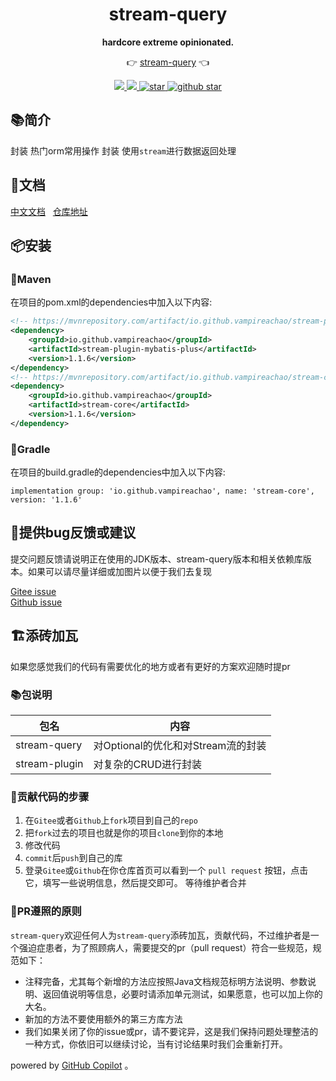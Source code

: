 <h1 align="center">stream-query</h1>
<p align="center">
  <strong>hardcore extreme opinionated.</strong>
</p>
<p align="center">
	👉 <a href="https://vampireachao.gitee.io/stream-query-docs/#/">stream-query</a> 👈
</p>
<p align="center">
    <a target="_blank" href="https://search.maven.org/artifact/io.github.vampireachao/stream-query">
        <img src="https://img.shields.io/maven-central/v/io.github.vampireachao/stream-query.svg?label=Maven%20Central" />
    </a>
    <a target="_blank" href='https://www.apache.org/licenses/LICENSE-2.0.html'>
        <img src='https://img.shields.io/badge/license-Apache%202-4EB1BA.svg'/>
    </a>	
    <a target="_blank" href='https://gitee.com/VampireAchao/stream-query'>
        <img src='https://gitee.com/vampireachao/stream-query/badge/star.svg' alt='star'/>
    </a>
    <a target="_blank" href='https://github.com/VampireAchao/stream-query'>
        <img src="https://img.shields.io/github/stars/vampireachao/stream-query.svg?style=social" alt="github star"/>
    </a>
</p>

## 📚简介

封装 热门orm常用操作
封装 使用`stream`进行数据返回处理

## 📝文档

[中文文档](https://vampireachao.gitee.io/stream-query-docs/)&nbsp;  &nbsp;[仓库地址](https://gitee.com/VampireAchao/stream-query-docs)
## 📦安装

### 🍊Maven

在项目的pom.xml的dependencies中加入以下内容:

```xml
<!-- https://mvnrepository.com/artifact/io.github.vampireachao/stream-plugin-mybatis-plus -->
<dependency>
    <groupId>io.github.vampireachao</groupId>
    <artifactId>stream-plugin-mybatis-plus</artifactId>
    <version>1.1.6</version>
</dependency>
<!-- https://mvnrepository.com/artifact/io.github.vampireachao/stream-core -->
<dependency>
    <groupId>io.github.vampireachao</groupId>
    <artifactId>stream-core</artifactId>
    <version>1.1.6</version>
</dependency>
```
### 🍊Gradle

在项目的build.gradle的dependencies中加入以下内容:
```Gradle
implementation group: 'io.github.vampireachao', name: 'stream-core', version: '1.1.6'
```


## 🐞提供bug反馈或建议

提交问题反馈请说明正在使用的JDK版本、stream-query版本和相关依赖库版本。如果可以请尽量详细或加图片以便于我们去复现

[Gitee issue](https://gitee.com/VampireAchao/stream-query/issues)<br/>
[Github issue](https://github.com/VampireAchao/stream-query/issues)

## 🏗️添砖加瓦️
如果您感觉我们的代码有需要优化的地方或者有更好的方案欢迎随时提pr
### 📚包说明
| 包名            | 内容                       |
|---------------|--------------------------|
| stream-query  | 对Optional的优化和对Stream流的封装 |
| stream-plugin | 对复杂的CRUD进行封装             |

### 🐾贡献代码的步骤
1. 在`Gitee`或者`Github`上`fork`项目到自己的`repo`
2. 把`fork`过去的项目也就是你的项目`clone`到你的本地
3. 修改代码
4. `commit`后`push`到自己的库
5. 登录`Gitee`或`Github`在你仓库首页可以看到一个 `pull request` 按钮，点击它，填写一些说明信息，然后提交即可。
   等待维护者合并

### 📐PR遵照的原则
`stream-query`欢迎任何人为`stream-query`添砖加瓦，贡献代码，不过维护者是一个强迫症患者，为了照顾病人，需要提交的pr（pull request）符合一些规范，规范如下：

- 注释完备，尤其每个新增的方法应按照Java文档规范标明方法说明、参数说明、返回值说明等信息，必要时请添加单元测试，如果愿意，也可以加上你的大名。
- 新加的方法不要使用额外的第三方库方法
- 我们如果关闭了你的issue或pr，请不要诧异，这是我们保持问题处理整洁的一种方式，你依旧可以继续讨论，当有讨论结果时我们会重新打开。

powered by [GitHub Copilot](https://copilot.github.com/) 。
